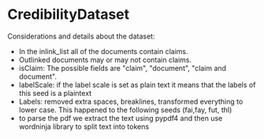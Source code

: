 # CredibilityDataset
Considerations and details about the dataset:
- In the inlink_list all of the documents contain claims.
- Outlinked documents may or may not contain claims.
- isClaim: The possible fields are "claim", "document", "claim and document".
- labelScale: if the label scale is set as plain text it means that the labels of this seed is a plaintext
- Labels: removed extra spaces, breaklines, transformed everything to lower case. This happened to the following seeds (fai,fay, fut, thl)
- to parse the pdf we extract the text using pypdf4 and then use wordninja library to split text into tokens

